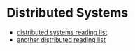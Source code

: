 # Distributed Systems

* [distributed systems reading list](https://dancres.github.io/Pages/)
* [another distributed reading list](http://christophermeiklejohn.com/distributed/systems/2013/07/12/readings-in-distributed-systems.html)